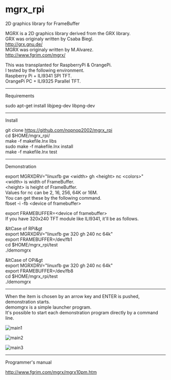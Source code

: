 # mgrx_rpi
2D graphics library for FrameBuffer

MGRX is a 2D graphics library derived from the GRX library.   
GRX was originaly written by Csaba Biegl.   
<http://grx.gnu.de/>   
MGRX was originaly written by M.Alvarez.   
<http://www.fgrim.com/mgrx/>   

This was transplanted for RaspberryPi & OrangePi.   
I tested by the following environment.   
Raspberry Pi + ILI9341 SPI TFT.    
OrangePi PC + ILI9325 Parallel TFT.   

---

Requirements   

sudo apt-get install libjpeg-dev libpng-dev

---


Install   

git clone https://github.com/nopnop2002/mgrx_rpi   
cd $HOME/mgrx_rpi/   
make -f makefile.lnx libs   
sudo make -f makefile.lnx install   
make -f makefile.lnx test   

---

Demonstration   

export MGRXDRV="linuxfb gw &lt;width&gt; gh &lt;height&gt; nc &lt;colors&gt;"   
&lt;width&gt; is width of FrameBuffer.   
&lt;height&gt; is height of FrameBuffer.   
Values for nc can be 2, 16, 256, 64K or 16M.   
You can get these by the following command.   
fbset -i -fb &lt;device of framebuffer&gt;   

export FRAMEBUFFER=&lt;device of framebuffer&gt;   
If you have 320x240 TFT module like ILI9341, it'll be as follows.   

&ltCase of RPi&gt   
export MGRXDRV="linuxfb gw 320 gh 240 nc 64k"   
export FRAMEBUFFER=/dev/fb1   
cd $HOME/mgrx_rpi/test   
./demomgrx   

&ltCase of OPi&gt   
export MGRXDRV="linuxfb gw 320 gh 240 nc 64k"   
export FRAMEBUFFER=/dev/fb8   
cd $HOME/mgrx_rpi/test   
./demomgrx   

---

When the item is chosen by an arrow key and ENTER is pushed, demonstration starts.   
demomgrx is a simple launcher program.   
It's possible to start each demonstration program directly by a command line.   

![main1](https://cloud.githubusercontent.com/assets/6020549/25655340/834fa7b0-302f-11e7-943b-1d80b255a9d3.png)

![main2](https://cloud.githubusercontent.com/assets/6020549/25655348/8861486c-302f-11e7-87bd-e32a518ed616.png)

![main3](https://cloud.githubusercontent.com/assets/6020549/25655353/8bb1c604-302f-11e7-8177-bc02b774a55d.png)


---

Programmer's manual   

<http://www.fgrim.com/mgrx/mgrx10pm.htm>   
